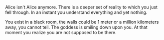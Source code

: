 Alice isn't Alice anymore.  There is a deeper set of reality to which you just fell through.  In an instant you understand everything and yet nothing.

You exist in a black room, the walls could be 1 meter or a million kilometers away, you cannot tell.  The goddess is smiling down upon you.  At that moment you realize you are not supposed to be there.